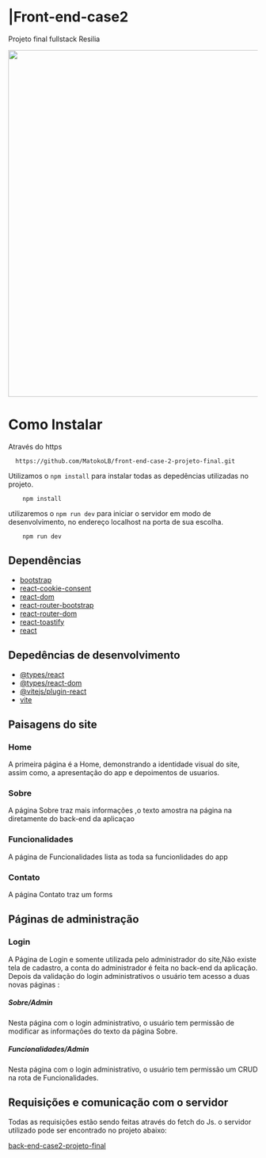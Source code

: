 # |Front-end-case2
Projeto final fullstack Resilia

<div align="center">
<img src="https://user-images.githubusercontent.com/112680379/222670199-18591458-971d-4aef-9388-1831f37ca190.png" width="700px"/>
</div>

# Como Instalar

Através do https
```
  https://github.com/MatokoLB/front-end-case-2-projeto-final.git
```


Utilizamos o `npm install` para instalar todas as depedências utilizadas no projeto.

```
    npm install 
```

 utilizaremos  o `npm run dev` para iniciar o servidor em modo de desenvolvimento, no endereço localhost na porta de sua escolha.

```
    npm run dev
```

## Dependências

<ul>
    <li>
        <a href="https://getbootstrap.com/">
           bootstrap
        </a>
    </li>
    <li>
        <a href="https://www.npmjs.com/package/react-cookie-consent">
           react-cookie-consent
        </a>
    </li>
    <li>
        <a href="https://www.npmjs.com/package/react-dom">
           react-dom
        </a>
    </li>
    <li>
        <a href="react-router-bootstrap">
            react-router-bootstrap
        </a>
    </li>
    <li>
        <a href="https://www.npmjs.com/package/react-router-dom">
            react-router-dom
        </a>
    </li>
    <li>
        <a href="https://www.npmjs.com/package/react-toastify">
            react-toastify
        </a>
    </li>
     <li>
        <a href="https://www.npmjs.com/package/react">
            react
        </a>
    </li>
</ul>


## Depedências de desenvolvimento

<ul>
    <li>
        <a href="https://www.npmjs.com/package/@types/react">
            @types/react
        </a>
    </li>
    <li>
        <a href="https://www.npmjs.com/package/@types/react-dom">
            @types/react-dom
        </a>
    </li>
    <li>
        <a href="https://www.npmjs.com/package/@vitejs/plugin-react">
            @vitejs/plugin-react
        </a>
    </li>
    <li>
        <a href="https://vitejs.dev/">
            vite
        </a>
    </li>
</ul>

## Paisagens do site
### Home

A primeira página é a Home, demonstrando a identidade visual do site, assim como, a apresentação do app e depoimentos de usuarios.

### Sobre

A página Sobre traz mais informações ,o texto amostra na página na diretamente do back-end da aplicaçao

### Funcionalidades

A página de Funcionalidades lista as toda sa funcionlidades do app

### Contato

A página Contato traz um forms 

## Páginas de administração
### Login

A Página de Login e somente utilizada pelo administrador do site,Não existe tela de cadastro, a conta do administrador é feita no back-end da aplicação.
Depois da validação do login administrativos o usuário tem acesso a duas novas páginas :

##### Sobre/Admin

Nesta página com o login administrativo, o usuário tem permissão de modificar as informações do texto da página Sobre.

#####  Funcionalidades/Admin

Nesta página com o login administrativo, o usuário tem permissão um CRUD na rota de Funcionalidades.

## Requisições e comunicação com o servidor

Todas as requisições estão sendo feitas através do fetch do Js. 
o servidor utilizado pode ser encontrado no projeto abaixo:

 <a href="https://github.com/MatokoLB/back-end-case2-projeto-final" target="_blank">
           back-end-case2-projeto-final
 </a>



